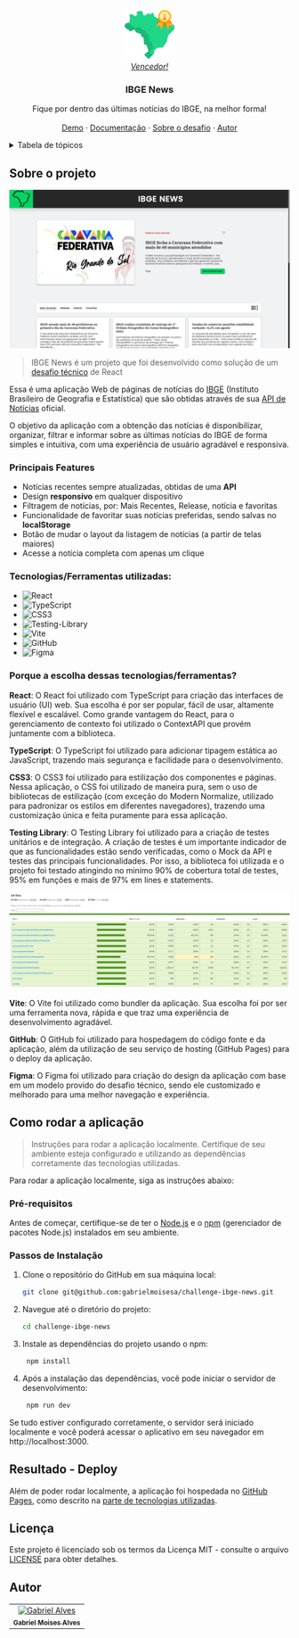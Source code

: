 <br />
<div align="center">
  <a href="./ABOUT-CHALLENGE.md">
    <img src="./public/br-map-green-medal.png" alt="Logo" width="90" height="90">
    <br/>
    <i>Vencedor!</i>
  </a>

  <h3 align="center">IBGE News</h3>

  <p align="center">
    Fique por dentro das últimas notícias do IBGE, na melhor forma!
    <br />
    <br />
    <a href="https://gabrielmoisesa.github.io/challenge-ibge-news">Demo</a>
    ·
    <a href="https://github.com/gabrielmoisesa/challenge-ibge-news/blob/main/README.md">Documentação</a>
    ·
    <a href="./ABOUT-CHALLENGE.md">Sobre o desafio</a>
    ·
    <a href="https://github.com/gabrielmoisesa">Autor</a>
  </p>
</div>

<details>
  <summary>Tabela de tópicos</summary>
  <ol>
    <li>
      <a href="#sobre-o-projeto">Sobre o projeto</a>
      <ul>
        <li><a href="#principais-features">Principais Features</a></li>
        <li><a href="#tecnologiasferramentas-utilizadas">Tecnologias/Ferramentas utilizadas</a></li>
        <li><a href="#porque-a-escolha-dessas-tecnologiasferramentas">Porque a escolha dessas tecnologias/ferramentas?</a></li>
      </ul>
    </li>
    <li>
      <a href="#como-rodar-a-aplicação">Como rodar a aplicação</a>
      <ul>
        <li><a href="#pré-requisitos">Pré-requisitos</a></li>
        <li><a href="#passos-de-instalação">Passos de Instalação</a></li>
      </ul>
    </li>
    <li><a href="#resultado---deploy">Resultado - Deploy</a></li>
    <li><a href="#licença">Licença</a></li>
    <li><a href="#autor">Autor</a></li>
  </ol>
</details>

## Sobre o projeto

<img src="./public/preview.png" width=720>

> IBGE News é um projeto que foi desenvolvido como solução de um [desafio técnico](./ABOUT-CHALLENGE.md) de React

Essa é uma aplicação Web de páginas de notícias do [IBGE](https://pt.wikipedia.org/wiki/Instituto_Brasileiro_de_Geografia_e_Estat%C3%ADstica) (Instituto Brasileiro de Geografia e Estatística) que são obtidas através de sua [API de Notícias](https://servicodados.ibge.gov.br/api/docs/noticias?versao=3) oficial.

O objetivo da aplicação com a obtenção das notícias é disponibilizar, organizar, filtrar e informar sobre as últimas notícias do IBGE de forma simples e intuitiva, com uma experiência de usuário agradável e responsiva.

### Principais Features
* Notícias recentes sempre atualizadas, obtidas de uma **API**
* Design **responsivo** em qualquer dispositivo
* Filtragem de notícias, por: Mais Recentes, Release, notícia e favoritas
* Funcionalidade de favoritar suas notícias preferidas, sendo salvas no **localStorage**
* Botão de mudar o layout da listagem de notícias (a partir de telas maiores)
* Acesse a notícia completa com apenas um clique

### Tecnologias/Ferramentas utilizadas:
* ![React](https://img.shields.io/badge/react-%2320232a.svg?style=for-the-badge&logo=react&logoColor=%2361DAFB)
* ![TypeScript](https://img.shields.io/badge/typescript-%23007ACC.svg?style=for-the-badge&logo=typescript&logoColor=white)
* ![CSS3](https://img.shields.io/badge/css3-%231572B6.svg?style=for-the-badge&logo=css3&logoColor=white)
* ![Testing-Library](https://img.shields.io/badge/-TestingLibrary-%23E33332?style=for-the-badge&logo=testing-library&logoColor=white)
* ![Vite](https://img.shields.io/badge/vite-%23646CFF.svg?style=for-the-badge&logo=vite&logoColor=white)
* ![GitHub](https://img.shields.io/badge/github-%23121011.svg?style=for-the-badge&logo=github&logoColor=white)
* ![Figma](https://img.shields.io/badge/figma-%23F24E1E.svg?style=for-the-badge&logo=figma&logoColor=white)

### Porque a escolha dessas tecnologias/ferramentas?

**React**: O React foi utilizado com TypeScript para criação das interfaces de usuário (UI) web. Sua escolha é por ser popular, fácil de usar, altamente flexível e escalável. Como grande vantagem do React, para o gerenciamento de contexto foi utilizado o ContextAPI que provém juntamente com a biblioteca.

**TypeScript**: O TypeScript foi utilizado para adicionar tipagem estática ao JavaScript, trazendo mais segurança e facilidade para o desenvolvimento.

**CSS3**: O CSS3 foi utilizado para estilização dos componentes e páginas. Nessa aplicação, o CSS foi utilizado de maneira pura, sem o uso de bibliotecas de estilização (com exceção do Modern Normalize, utilizado para padronizar os estilos em diferentes navegadores), trazendo uma customização única e feita puramente para essa aplicação.

**Testing Library**: O Testing Library foi utilizado para a criação de testes unitários e de integração. A criação de testes é um importante indicador de que as funcionalidades estão sendo verificadas, como o Mock da API e testes das principais funcionalidades. Por isso, a biblioteca foi utilizada e o projeto foi testado atingindo no minímo 90% de cobertura total de testes, 95% em funções e mais de 97% em lines e statements.

<img src="./public/tests-coverage-report.png">

**Vite**: O Vite foi utilizado como bundler da aplicação. Sua escolha foi por ser uma ferramenta nova, rápida e que traz uma experiência de desenvolvimento agradável.

**GitHub**: O GitHub foi utilizado para hospedagem do código fonte e da aplicação, além da utilização de seu serviço de hosting (GitHub Pages) para o deploy da aplicação.

**Figma**: O Figma foi utilizado para criação do design da aplicação com base em um modelo provido do desafio técnico, sendo ele customizado e melhorado para uma melhor navegação e experiência.

## Como rodar a aplicação

> Instruções para rodar a aplicação localmente. Certifique de seu ambiente esteja configurado e utilizando as dependências corretamente das tecnologias utilizadas.

Para rodar a aplicação localmente, siga as instruções abaixo:

### Pré-requisitos

Antes de começar, certifique-se de ter o [Node.js](https://nodejs.org/) e o [npm](https://www.npmjs.com/) (gerenciador de pacotes Node.js) instalados em seu ambiente.

### Passos de Instalação

1. Clone o repositório do GitHub em sua máquina local:

   ```sh
   git clone git@github.com:gabrielmoisesa/challenge-ibge-news.git
    ```
2. Navegue até o diretório do projeto:
   ```sh
   cd challenge-ibge-news
    ```
3. Instale as dependências do projeto usando o npm:
   ```sh
    npm install
    ```
4. Após a instalação das dependências, você pode iniciar o servidor de desenvolvimento:
   ```sh
    npm run dev
    ```

Se tudo estiver configurado corretamente, o servidor será iniciado localmente e você poderá acessar o aplicativo em seu navegador em http://localhost:3000.

## Resultado - Deploy

Além de poder rodar localmente, a aplicação foi hospedada no [GitHub Pages](https://gabrielmoisesa.github.io/challenge-ibge-news/), como descrito na [parte de tecnologias utilizadas](#tecnologiasferramentas-utilizadas).

## Licença

Este projeto é licenciado sob os termos da Licença MIT - consulte o arquivo [LICENSE](LICENSE) para obter detalhes.

## Autor

<table>
  <tr>
    <td align="center">
      <a href="https://github.com/gabrielmoisesa">
        <img src="https://avatars.githubusercontent.com/u/131400376?v=4" width="100px;" alt="Gabriel Alves"/><br>
        <sub>
          <b>Gabriel Moises Alves</b>
        </sub>
      </a>
    </td>
  </tr>
</table>

